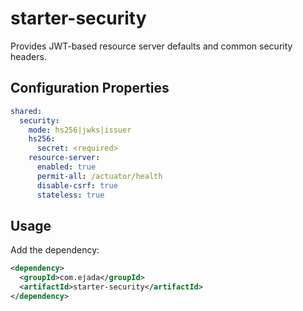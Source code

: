 # starter-security

Provides JWT-based resource server defaults and common security headers.

## Configuration Properties
```yaml
shared:
  security:
    mode: hs256|jwks|issuer
    hs256:
      secret: <required>
    resource-server:
      enabled: true
      permit-all: /actuator/health
      disable-csrf: true
      stateless: true
```

## Usage
Add the dependency:
```xml
<dependency>
  <groupId>com.ejada</groupId>
  <artifactId>starter-security</artifactId>
</dependency>
```
